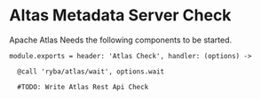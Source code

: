
# Altas Metadata Server Check

Apache Atlas Needs the following components to be started.

    module.exports = header: 'Atlas Check', handler: (options) ->

      @call 'ryba/atlas/wait', options.wait

      #TODO: Write Atlas Rest Api Check
